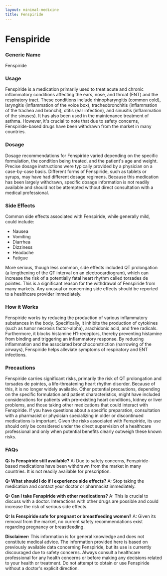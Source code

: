 ```yaml
---
layout: minimal-medicine
title: Fenspiride
---
```


# Fenspiride
### Generic Name
Fenspiride

### Usage
Fenspiride is a medication primarily used to treat acute and chronic inflammatory conditions affecting the ears, nose, and throat (ENT) and the respiratory tract.  These conditions include rhinopharyngitis (common cold), laryngitis (inflammation of the voice box), tracheobronchitis (inflammation of the trachea and bronchi), otitis (ear infection), and sinusitis (inflammation of the sinuses).  It has also been used in the maintenance treatment of asthma.  However, it's crucial to note that due to safety concerns, Fenspiride-based drugs have been withdrawn from the market in many countries.

### Dosage
Dosage recommendations for Fenspiride varied depending on the specific formulation, the condition being treated, and the patient's age and weight.  Precise dosage instructions were typically provided by a physician on a case-by-case basis.  Different forms of Fenspiride, such as tablets or syrups, may have had different dosage regimens.  Because this medication has been largely withdrawn, specific dosage information is not readily available and should not be attempted without direct consultation with a medical professional.

### Side Effects
Common side effects associated with Fenspiride, while generally mild, could include:

* Nausea
* Vomiting
* Diarrhea
* Dizziness
* Headache
* Fatigue

More serious, though less common, side effects included QT prolongation (a lengthening of the QT interval on an electrocardiogram), which can increase the risk of a potentially fatal heart rhythm called torsades de pointes.  This is a significant reason for the withdrawal of Fenspiride from many markets.  Any unusual or concerning side effects should be reported to a healthcare provider immediately.

### How it Works
Fenspiride works by reducing the production of various inflammatory substances in the body. Specifically, it inhibits the production of cytokines (such as tumor necrosis factor-alpha), arachidonic acid, and free radicals.  Furthermore, it blocks histamine H1-receptors, thereby preventing histamine from binding and triggering an inflammatory response.  By reducing inflammation and the associated bronchoconstriction (narrowing of the airways), Fenspiride helps alleviate symptoms of respiratory and ENT infections.

### Precautions
Fenspiride carries significant risks, primarily the risk of QT prolongation and torsades de pointes, a life-threatening heart rhythm disorder.  Because of this, it is no longer widely available.  Other potential precautions, depending on the specific formulation and patient characteristics, might have included considerations for patients with pre-existing heart conditions, kidney or liver problems, and those taking other medications that could interact with Fenspiride.  If you have questions about a specific preparation, consultation with a pharmacist or physician specializing in older or discontinued medications is important.  Given the risks associated with Fenspiride, its use should only be considered under the direct supervision of a healthcare professional and only when potential benefits clearly outweigh these known risks.

### FAQs

**Q: Is Fenspiride still available?**
A: Due to safety concerns, Fenspiride-based medications have been withdrawn from the market in many countries.  It is not readily available for prescription.

**Q: What should I do if I experience side effects?**
A: Stop taking the medication and contact your doctor or pharmacist immediately.

**Q: Can I take Fenspiride with other medications?**
A: This is crucial to discuss with a doctor.  Interactions with other drugs are possible and could increase the risk of serious side effects.

**Q: Is Fenspiride safe for pregnant or breastfeeding women?**
A: Given its removal from the market,  no current safety recommendations exist regarding pregnancy or breastfeeding.  


**Disclaimer:** This information is for general knowledge and does not constitute medical advice.  The information provided here is based on previously available data concerning Fenspiride, but its use is currently discouraged due to safety concerns. Always consult a healthcare professional for any health concerns or before making any decisions related to your health or treatment.  Do not attempt to obtain or use Fenspiride without a doctor's explicit direction.
